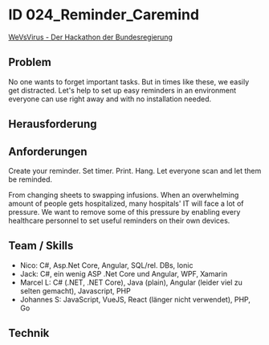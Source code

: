 # ID 024_Reminder_Caremind

[WeVsVirus - Der Hackathon der Bundesregierung](https://wirvsvirushackathon.org/)

## Problem

No one wants to forget important tasks. But in times like these, we easily get distracted. Let's help to set up easy reminders in an environment everyone can use right away and with no installation needed.

## Herausforderung

## Anforderungen

Create your reminder. Set timer. Print. Hang. Let everyone scan and let them be reminded.

From changing sheets to swapping infusions. When an overwhelming amount of people gets hospitalized, many hospitals' IT will face a lot of pressure. We want to remove some of this pressure by enabling every healthcare personnel to set useful reminders on their own devices.

## Team / Skills

- Nico: C#, Asp.Net Core, Angular, SQL/rel. DBs, Ionic
- Jack: C#, ein wenig ASP .Net Core und Angular, WPF, Xamarin
- Marcel L: C# (.NET, .NET Core), Java (plain), Angular (leider viel zu selten gemacht), Javascript, PHP
- Johannes S: JavaScript, VueJS, React (länger nicht verwendet), PHP, Go

## Technik
